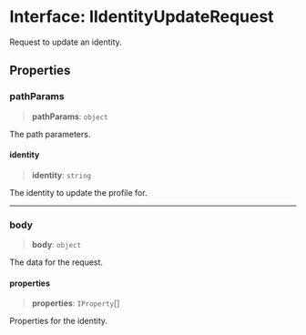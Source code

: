 # Interface: IIdentityUpdateRequest

Request to update an identity.

## Properties

### pathParams

> **pathParams**: `object`

The path parameters.

#### identity

> **identity**: `string`

The identity to update the profile for.

***

### body

> **body**: `object`

The data for the request.

#### properties

> **properties**: `IProperty`[]

Properties for the identity.
